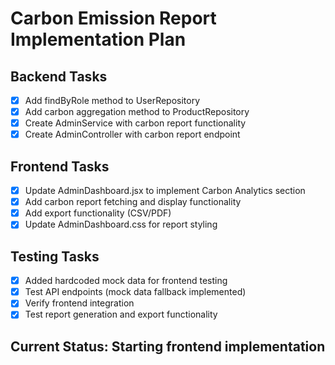 # Carbon Emission Report Implementation Plan

## Backend Tasks
- [x] Add findByRole method to UserRepository
- [x] Add carbon aggregation method to ProductRepository
- [x] Create AdminService with carbon report functionality
- [x] Create AdminController with carbon report endpoint

## Frontend Tasks
- [x] Update AdminDashboard.jsx to implement Carbon Analytics section
- [x] Add carbon report fetching and display functionality
- [x] Add export functionality (CSV/PDF)
- [x] Update AdminDashboard.css for report styling

## Testing Tasks
- [x] Added hardcoded mock data for frontend testing
- [x] Test API endpoints (mock data fallback implemented)
- [x] Verify frontend integration
- [x] Test report generation and export functionality

## Current Status: Starting frontend implementation

